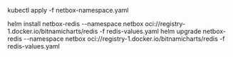 kubectl apply -f netbox-namespace.yaml

helm install netbox-redis --namespace netbox oci://registry-1.docker.io/bitnamicharts/redis -f redis-values.yaml
helm upgrade netbox-redis --namespace netbox oci://registry-1.docker.io/bitnamicharts/redis -f redis-values.yaml